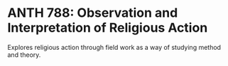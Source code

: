 # ANTH 788: Observation and Interpretation of Religious Action

Explores religious action through field work as a way of studying method and theory.